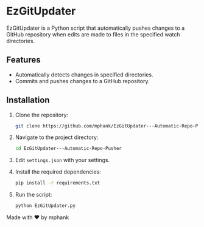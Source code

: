 # EzGitUpdater

EzGitUpdater is a Python script that automatically pushes changes to a GitHub repository when edits are made to files in the specified watch directories.

## Features

- Automatically detects changes in specified directories.
- Commits and pushes changes to a GitHub repository.

## Installation

1. Clone the repository:
    ```sh
    git clone https://github.com/mphank/EzGitUpdater---Automatic-Repo-Pusher
    ```

2. Navigate to the project directory:
    ```sh
    cd EzGitUpdater---Automatic-Repo-Pusher
    ```

3. Edit `settings.json` with your settings.

4. Install the required dependencies:
    ```sh
    pip install -r requirements.txt
    ```

5. Run the script:
    ```sh
    python EzGitUpdater.py
    ```

Made with ❤️ by mphank
